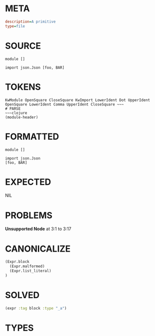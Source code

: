 # META
~~~ini
description=A primitive
type=file
~~~
# SOURCE
~~~roc
module []

import json.Json [foo, BAR]
~~~
# TOKENS
~~~text
KwModule OpenSquare CloseSquare KwImport LowerIdent Dot UpperIdent OpenSquare LowerIdent Comma UpperIdent CloseSquare ~~~
# PARSE
~~~clojure
(module-header)
~~~
# FORMATTED
~~~roc
module []

import json.Json
[foo, BAR]
~~~
# EXPECTED
NIL
# PROBLEMS
**Unsupported Node**
at 3:1 to 3:17

# CANONICALIZE
~~~clojure
(Expr.block
  (Expr.malformed)
  (Expr.list_literal)
)
~~~
# SOLVED
~~~clojure
(expr :tag block :type "_a")
~~~
# TYPES
~~~roc
~~~
